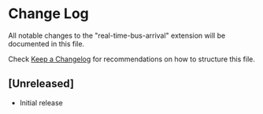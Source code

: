 # Change Log

All notable changes to the "real-time-bus-arrival" extension will be documented in this file.

Check [Keep a Changelog](http://keepachangelog.com/) for recommendations on how to structure this file.

## [Unreleased]

- Initial release